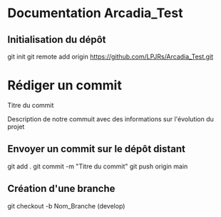 # Documentation Arcadia_Test

## Initialisation du dépôt

git init
git remote add origin https://github.com/LPJRs/Arcadia_Test.git

# Rédiger un commit

Titre du commit

Description de notre commuit avec des informations sur l'évolution du projet

## Envoyer un commit sur le dépôt distant

git add . 
git commit -m "Titre du commit"
git push origin main

## Création d'une branche 

git checkout -b Nom_Branche (develop)
